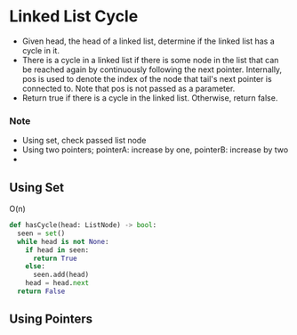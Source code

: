 # Linked List Cycle
- Given head, the head of a linked list, determine if the linked list has a cycle in it.
- There is a cycle in a linked list if there is some node in the list that can be reached again by continuously following the next pointer. Internally, pos is used to denote the index of the node that tail's next pointer is connected to. Note that pos is not passed as a parameter.
- Return true if there is a cycle in the linked list. Otherwise, return false.

### Note
* Using set, check passed list node
* Using two pointers; pointerA: increase by one, pointerB: increase by two
* 

## Using Set
O(n)
```python
def hasCycle(head: ListNode) -> bool:
  seen = set()
  while head is not None:
    if head in seen:
      return True
    else:
      seen.add(head)
    head = head.next
  return False
```

## Using Pointers